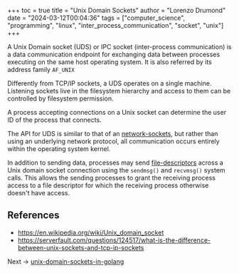 +++
toc = true
title = "Unix Domain Sockets"
author = "Lorenzo Drumond"
date = "2024-03-12T00:04:36"
tags = ["computer_science",  "programming",  "linux",  "inter_process_communication",  "socket",  "unix"]
+++


A Unix Domain socket (UDS) or IPC socket (inter-process communication) is a data communication endpoint for exchanging data between processes executing on the same host operating system. It is also referred by its address family `AF_UNIX`

Differently from TCP/IP sockets, a UDS operates on a single machine. Listening sockets live in the filesystem hierarchy and access to them can be controlled by filesystem permission.

A process accepting connections on a Unix socket can determine the user ID of the process that connects.

The API for UDS is similar to that of an [network-sockets](/wiki/network-sockets/), but rather than using an underlying network protocol, all communication occurs entirely within the operating system kernel.

In addition to sending data, processes may send [file-descriptors](/wiki/file-descriptors/) across a Unix domain socket connection using the `sendmsg()` and `recvmsg()` system calls. This allows the sending processes to grant the receiving process access to a file descriptor for which the receiving process otherwise doesn't have access.

## References
- https://en.wikipedia.org/wiki/Unix_domain_socket
- https://serverfault.com/questions/124517/what-is-the-difference-between-unix-sockets-and-tcp-ip-sockets


Next -> [unix-domain-sockets-in-golang](/wiki/unix-domain-sockets-in-golang/)
